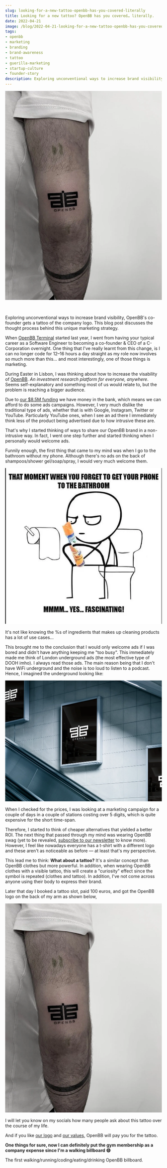 ```yaml
---
slug: looking-for-a-new-tattoo-openbb-has-you-covered-literally
title: Looking for a new tattoo? OpenBB has you covered… literally.
date: 2022-04-21
image: /blog/2022-04-21-looking-for-a-new-tattoo-openbb-has-you-covered-literally.png
tags:
- openbb
- marketing
- branding
- brand-awareness
- tattoo
- guerilla-marketing
- startup-culture
- founder-story
description: Exploring unconventional ways to increase brand visibility, OpenBB's co-founder gets a tattoo of the company logo. This blog post discusses the thought process behind this unique marketing strategy.
---
```




<p align="center">
    <img width="600" src="/blog/2022-04-21-looking-for-a-new-tattoo-openbb-has-you-covered-literally.png"/>
</p>

<br />

Exploring unconventional ways to increase brand visibility, OpenBB's co-founder gets a tattoo of the company logo. This blog post discusses the thought process behind this unique marketing strategy.

<!-- truncate -->

<div style={{borderTop: '1px solid #0088CC', margin: '1.5em 0'}} />

When [OpenBB Terminal](https://github.com/OpenBB-finance/OpenBBTerminal) started last year, I went from having your typical career as a Software Engineer to becoming a co-founder & CEO of a C-Corporation overnight. One thing that I've really learnt from this change, is I can no longer code for 12–16 hours a day straight as my role now involves so much more than this… and most interestingly, one of those things is marketing.

During Easter in Lisbon, I was thinking about how to increase the visability of [OpenBB](https://openbb.co/). _An investment research platform for everyone, anywhere_. Seems self-explanatory and something most of us would relate to, but the problem is reaching a bigger audience.

Due to [our $8.5M funding](https://openbb.co/blog/gme-didnt-take-me-to-the-moon-but-gamestonk-terminal-did) we have money in the bank, which means we can afford to do some ads campaigns. However, I very much dislike the traditional type of ads, whether that is with Google, Instagram, Twitter or YouTube. Particularly YouTube ones, when I see an ad there I immediately think less of the product being advertised due to how intrusive these are.

That's why I started thinking of ways to share our OpenBB brand in a non-intrusive way. In fact, I went one step further and started thinking when I personally would welcome ads.

Funnily enough, the first thing that came to my mind was when I go to the bathroom without my phone. Although there's no ads on the back of shampoos/shower gel/soap/spray, I would very much welcome them.

![image](/blog/2022-04-21-looking-for-a-new-tattoo-openbb-has-you-covered-literally_1.png)

It's not like knowing the %s of ingredients that makes up cleaning products has a lot of use cases…

This brought me to the conclusion that I would only welcome ads if I was bored and didn't have anything keeping me "too busy". This immediately made me think of London underground ads (the most effective type of DOOH imho). I always read those ads. The main reason being that I don't have WiFi underground and the noise is too loud to listen to a podcast. Hence, I imagined the underground looking like:

![image](/blog/2022-04-21-looking-for-a-new-tattoo-openbb-has-you-covered-literally_2.png)

When I checked for the prices, I was looking at a marketing campaign for a couple of days in a couple of stations costing over 5 digits, which is quite expensive for the short time-span.

Therefore, I started to think of cheaper alternatives that yielded a better ROI. The next thing that passed through my mind was wearing OpenBB swag (yet to be revealed, [subscribe to our newsletter](https://openbb.co/newsletter) to know more). However, I feel like nowadays everyone has a t-shirt with a different logo and these aren't as noticeable as before — at least that's my perspective.

This lead me to think: **What about a tattoo?** It's a similar concept than OpenBB clothes but more powerful. In addition, when wearing OpenBB clothes with a visible tattoo, this will create a "curiosity" effect since the symbol is repeated (clothes and tattoo). In addition, I've not come across anyone using their body to express their brand.

Later that day I booked a tattoo slot, paid 100 euros, and got the OpenBB logo on the back of my arm as shown below,

![image](/blog/2022-04-21-looking-for-a-new-tattoo-openbb-has-you-covered-literally_3.png)

I will let you know on my socials how many people ask about this tattoo over the course of my life.

And if you like [our logo](https://www.openbb.design/9242dc28c/p/809a44-logo) and [our values](https://www.openbb.design/9242dc28c/p/91bbcc-our-values), OpenBB will pay you for the tattoo.

**One things for sure, now I can definitely put the gym membership as a company expense since I'm a walking billboard 😄**

The first walking/running/coding/eating/drinking OpenBB billboard.
